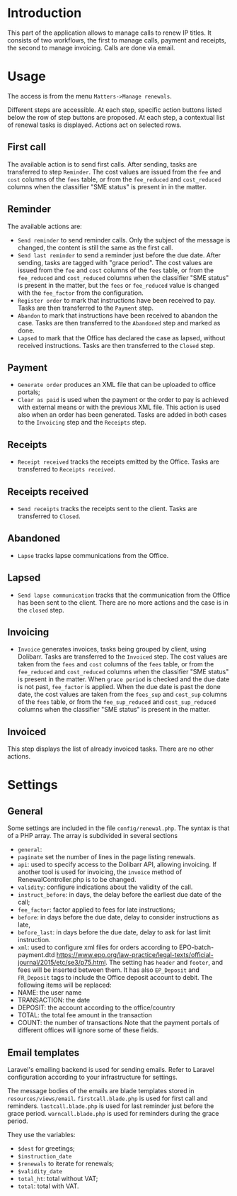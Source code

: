 # Introduction #

This part of the application allows to manage calls to renew IP titles. It consists of two workflows, the first to manage calls, payment and receipts, the second to manage invoicing. Calls are done via email.

# Usage #

The access is from the menu `Matters->Manage renewals`.

Different steps are accessible. At each step, specific action buttons listed below the row of step buttons are proposed. At each step, a contextual list of renewal tasks is displayed. Actions act on selected rows.

## First call ##

The available action is to send first calls. After sending, tasks are transferred to step `Reminder`. The cost values are issued from the `fee` and `cost` columns of the `fees` table, or from the `fee_reduced` and `cost_reduced` columns when the classifier "SME status" is present in in the matter.

## Reminder ##

The available actions are:
- `Send reminder` to send reminder calls. Only the subject of the message is changed, the content is still the same as the first call.
- `Send last reminder` to send a reminder just before the due date. After sending, tasks are tagged with "grace period". The cost values are issued from the `fee` and `cost` columns of the `fees` table, or from the `fee_reduced` and `cost_reduced` columns when the classifier "SME status" is present in the matter, but the `fees` or `fee_reduced` value is changed with the `fee_factor` from the configuration.
- `Register order` to mark that instructions have been received to pay. Tasks are then transferred to the `Payment` step.
- `Abandon` to mark that instructions have been received to abandon the case. Tasks are then transferred to the `Abandoned` step and marked as done.
- `Lapsed` to mark that the Office has declared the case as lapsed, without received instructions. Tasks are then transferred to the `Closed` step.

## Payment ##

- `Generate order` produces an XML file that can be uploaded to office portals;
- `Clear as paid` is used when the payment or the order to pay is achieved with external means or with the previous XML file. This action is used also when an order has been generated. Tasks are added in both cases to the `Invoicing` step and the `Receipts` step.

## Receipts  ##

- `Receipt received` tracks the receipts emitted by the Office. Tasks are transferred to `Receipts received`.

## Receipts received ##

- `Send receipts` tracks the receipts sent to the client. Tasks are transferred to `Closed`.

## Abandoned ##

- `Lapse` tracks lapse communications from the Office.

## Lapsed ##

- `Send lapse communication` tracks that the communication from the Office has been sent to the client. There are no more actions and the case is in the `closed` step.

## Invoicing ##

- `Invoice` generates invoices, tasks being grouped by client, using Dolibarr. Tasks are transferred to the `Invoiced` step. The cost values are taken from the `fees` and `cost` columns of the `fees` table, or from the `fee_reduced` and `cost_reduced` columns when the classifier "SME status" is present in the matter. When `grace period` is checked and the due date is not past, `fee_factor` is applied. When the due date is past the done date, the cost values are taken from the `fees_sup` and `cost_sup` columns of the `fees` table, or from the `fee_sup_reduced` and `cost_sup_reduced` columns when the classifier "SME status" is present in the matter.

## Invoiced ##

This step displays the list of already invoiced tasks. There are no other actions.

# Settings #

## General ##

Some settings are included in the file `config/renewal.php`. The syntax is that of a PHP array. The array is subdivided in several sections
- `general`:
 - `paginate` set the number of lines in the page listing renewals.
- `api`: used to specify access to the Dolibarr API, allowing invoicing. If another tool is used for invoicing, the `invoice` method of RenewalController.php is to be changed.
- `validity`: configure indications about the validity of the call.
 - `instruct_before`: in days, the delay before the earliest due date of the call;
  - `fee_factor`: factor applied to fees for late instructions;
  - `before`: in days before the due date, delay to consider instructions as late,
  - `before_last`: in days before the due date, delay to ask for last limit instruction.
- `xml`: used to configure xml files for orders according to EPO-batch-payment.dtd https://www.epo.org/law-practice/legal-texts/official-journal/2015/etc/se3/p75.html. The setting has `header` and `footer`, and fees will be inserted between them. It has also `EP_Deposit` and `FR_Deposit` tags to include the Office deposit account to debit. The following items will be replaced:
 - NAME: the user name
 - TRANSACTION: the date
 - DEPOSIT: the account according to the office/country
 - TOTAL: the total fee amount in the transaction
 - COUNT: the number of transactions
Note that the payment portals of different offices will ignore some of these fields.

## Email templates ##

Laravel's emailing backend is used for sending emails. Refer to Laravel configuration according to your infrastructure for settings.

The message bodies of the emails are blade templates stored in `resources/views/email`. `firstcall.blade.php` is used for first call and reminders. `lastcall.blade.php` is used for last reminder just before the grace period. `warncall.blade.php` is used for reminders during the grace period.

They use the variables:
- `$dest` for greetings;
- `$instruction_date`
- `$renewals` to iterate for renewals;
- `$validity_date`
- `total_ht`: total without VAT;
- `total`: total with VAT.
